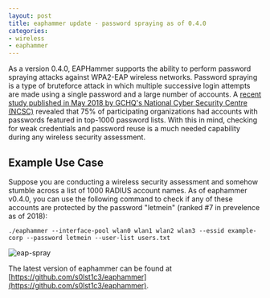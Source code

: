 ```yaml
---
layout: post
title: eaphammer update - password spraying as of 0.4.0
categories:
- wireless
- eaphammer
---
```


As a version 0.4.0, EAPHammer supports the ability to perform password spraying attacks against WPA2-EAP wireless networks. Password spraying is a type of bruteforce attack in which multiple successive login attempts are made using a single password and a large number of accounts. A [recent study published in May 2018 by GCHQ's National Cyber Security Centre (NCSC)](https://www.ncsc.gov.uk/blog-post/spray-you-spray-me-defending-against-password-spraying-attacks) revealed that 75% of participating organizations had accounts with passwords featured in top-1000 password lists. With this in mind, checking for weak credentials and password reuse is a much needed capability during any wireless security assessment.

## Example Use Case
Suppose you are conducting a wireless security assessment and somehow stumble across a list of 1000 RADIUS account names. As of eaphammer v0.4.0, you can use the following command to check if any of these accounts are protected by the password "letmein" (ranked #7 in prevelence as of 2018):

	./eaphammer --interface-pool wlan0 wlan1 wlan2 wlan3 --essid example-corp --password letmein --user-list users.txt

![eap-spray](http://solstice.sh/images/eap-spray/eap-spray.png)

The latest version of eaphammer can be found at [https://github.com/s0lst1c3/eaphammer](https://github.com/s0lst1c3/eaphammer).
